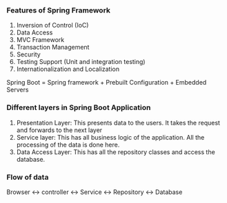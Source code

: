 ### Features of Spring Framework

1. Inversion of Control (IoC)
2. Data Access
3. MVC Framework
4. Transaction Management
5. Security
6. Testing Support (Unit and integration testing)
7. Internationalization and Localization

Spring Boot = Spring framework + Prebuilt Configuration + Embedded Servers

### Different layers in Spring Boot Application

1) Presentation Layer: This presents data to the users. It takes the request and forwards to the next layer
2) Service layer: This has all business logic of the application. All the processing of the data is done here.
3) Data Access Layer: This has all the repository classes and access the database.

### Flow of data

Browser <-> controller <-> Service <-> Repository <-> Database


